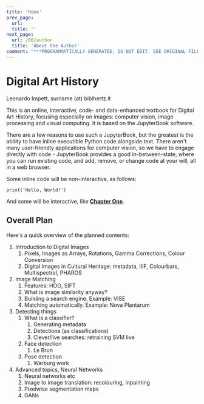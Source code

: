 ```yaml
---
title: 'Home'
prev_page:
  url: 
  title: ''
next_page:
  url: /00/author
  title: 'About the Author'
comment: "***PROGRAMMATICALLY GENERATED, DO NOT EDIT. SEE ORIGINAL FILES IN /content***"
---
```

# Digital Art History

Leonardo Impett, surname (at) biblhertz.it


This is an online, interactive, code- and data-enhanced textbook for Digital Art History, focusing especially on images: computer vision, image processing and visual computing. It is based on the JupyterBook software. 

There are a few reasons to use such a JupyterBook,  but the greatest is the ability to have inline executible Python code alongside text. There aren't many user-friendly applications for computer vision, so we have to engage directly with code - JupyterBook provides a good in-between-state, where you can run existing code, and add, remove, or change code at your will, all in a web browser. 

Some inline code will be non-interactive, as follows:

`print('Hello, World!')` 

And some will be interactive, like **[Chapter One](01/hog-test)**. 

## Overall Plan

Here's a quick overview of the planned contents:

1. Introduction to Digital Images
   1. Pixels, Images as Arrays, Rotations, Gamma Corrections, Colour Conversion
   2. Digital Images in Cultural Heritage: metadata, IIIF, Colourbars, Multispectral, PHAROS
2. Image Matching
   1. Features: HOG, SIFT
   2. What is image similarity anyway?
   3. Building a search engine. Example: VISE
   4. Matching automatically. Example: Nova Plantarum
3. Detecting things
   1. What is a classifier? 
      1. Generating metadata
      2. Detections (as classifications)
      3. Clever/live searches: retraining SVM live
   2. Face detection
      1. Le Brun
   3. Pose detection
      1. Warburg work
4. Advanced topics, Neural Networks
   1. Neural networks etc
   2. Image to image translation: recolouring, inpainting
   3. Pixelwise segmentation maps
   4. GANs

